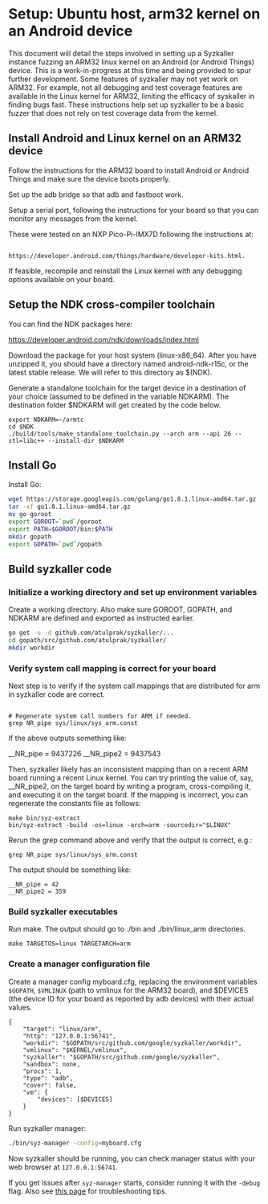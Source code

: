 # Setup: Ubuntu host, arm32 kernel on an Android device

This document will detail the steps involved in setting up a Syzkaller instance fuzzing an ARM32 linux kernel on an Android (or Android Things) device. This is a work-in-progress at this time and being provided to spur further development. Some features of syzkaller may not yet work on ARM32. For example, not all debugging and test coverage features are available in the Linux kernel for ARM32, limiting the efficacy of syskaller in finding bugs fast. These instructions help set up syzkaller to be a basic fuzzer that does not rely on test coverage data from the kernel. 

## Install Android and Linux kernel on an ARM32 device

Follow the instructions for the ARM32 board to install Android or 
Android Things and make sure the device boots properly.

Set up the adb bridge so that adb and fastboot work.

Setup a serial port, following the instructions for your board so that you can monitor any messages from the kernel.

These were tested on an NXP Pico-Pi-IMX7D following the instructions at:

```

https://developer.android.com/things/hardware/developer-kits.html.

```


If feasible, recompile and reinstall the Linux kernel with any debugging options available on your board.


## Setup the NDK cross-compiler toolchain


You can find the NDK packages here:

https://developer.android.com/ndk/downloads/index.html


Download the package for your host system (linux-x86_64). After you have unzipped it, you should have a directory named android-ndk-r15c, or the latest stable release. We will refer to this directory as $(NDK).


Generate a standalone toolchain for the target device in a destination of your choice (assumed to be defined in the variable NDKARM). The destination folder $NDKARM will get created by the code below.

```
export NDKARM=~/armtc
cd $NDK
./build/tools/make_standalone_toolchain.py --arch arm --api 26 --stl=libc++ --install-dir $NDKARM
```

## Install Go

Install Go:
``` bash
wget https://storage.googleapis.com/golang/go1.8.1.linux-amd64.tar.gz
tar -xf go1.8.1.linux-amd64.tar.gz
mv go goroot
export GOROOT=`pwd`/goroot
export PATH=$GOROOT/bin:$PATH
mkdir gopath
export GOPATH=`pwd`/gopath

```

## Build syzkaller code

### Initialize a working directory and set up environment variables
Create a working directory. Also make sure GOROOT, GOPATH, and NDKARM are defined and exported as instructed earlier. 

``` bash
go get -u -d github.com/atulprak/syzkaller/...
cd gopath/src/github.com/atulprak/syzkaller/
mkdir workdir 

```

### Verify system call mapping is correct for your board
Next step is to verify if the system call mappings that are distributed for arm in syzkaller code are correct. 
```

# Regenerate system call numbers for ARM if needed. 
grep NR_pipe sys/linux/sys_arm.const 

```

If the above outputs something like:

__NR_pipe = 9437226
__NR_pipe2 = 9437543

Then, syzkaller likely has an inconsistent mapping than on a recent ARM board running a recent Linux kernel. You can try printing the value of, say, __NR_pipe2, on the target board by writing a  program, cross-compiling it, and executing it on the target board. If the mapping is incorrect, you can regenerate the constants file as follows:

```
make bin/syz-extract
bin/syz-extract -build -os=linux -arch=arm -sourcedir="$LINUX"

```

Rerun the grep command above and verify that the output is correct, e.g.:

```
grep NR_pipe sys/linux/sys_arm.const 
```

The output should be something like:

```
__NR_pipe = 42
__NR_pipe2 = 359

```

### Build syzkaller executables

Run make. The output should go to ./bin and ./bin/linux_arm directories.

```
make TARGETOS=linux TARGETARCH=arm 
```


### Create a manager configuration file

Create a manager config myboard.cfg, replacing the environment
variables `$GOPATH`, `$VMLINUX` (path to vmlinux for the ARM32 board), and $DEVICES (the device ID for your board as reported by adb devices) with their actual values.
```
{
	"target": "linux/arm",
	"http": "127.0.0.1:56741",
	"workdir": "$GOPATH/src/github.com/google/syzkaller/workdir",
	"vmlinux": "$KERNEL/vmlinux",
	"syzkaller": "$GOPATH/src/github.com/google/syzkaller",
    "sandbox": none,
	"procs": 1,
	"type": "adb",
    "cover": false, 
	"vm": {
        "devices": [$DEVICES]
	}
}
```



Run syzkaller manager:
``` bash
./bin/syz-manager -config=myboard.cfg
```

Now syzkaller should be running, you can check manager status with your web browser at `127.0.0.1:56741`.

If you get issues after `syz-manager` starts, consider running it with the `-debug` flag.
Also see [this page](troubleshooting.md) for troubleshooting tips.


